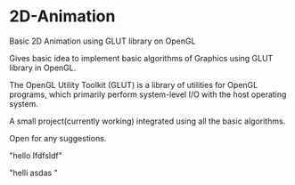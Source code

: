 # 2D-Animation
Basic 2D Animation using GLUT library on OpenGL

Gives basic idea to implement basic algorithms of Graphics using GLUT library in OpenGL.

The OpenGL Utility Toolkit (GLUT) is a library of utilities for OpenGL programs, which primarily perform system-level I/O with the host operating system.

A small project(currently working) integrated using all the basic algorithms.

Open for any suggestions.

"hello lfdfsldf"

"helli asdas "